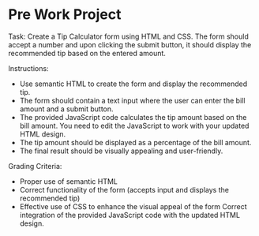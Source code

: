 # Pre Work Project

Task: Create a Tip Calculator form using HTML and CSS. The form should accept a number and upon clicking the submit button, it should display the recommended tip based on the entered amount.

Instructions:

- Use semantic HTML to create the form and display the recommended tip.
- The form should contain a text input where the user can enter the bill amount and a submit button.
- The provided JavaScript code calculates the tip amount based on the bill amount. You need to edit the JavaScript to work with your updated HTML design.
- The tip amount should be displayed as a percentage of the bill amount.
- The final result should be visually appealing and user-friendly.

Grading Criteria:

- Proper use of semantic HTML
- Correct functionality of the form (accepts input and displays the recommended tip)
- Effective use of CSS to enhance the visual appeal of the form
Correct integration of the provided JavaScript code with the updated HTML design.